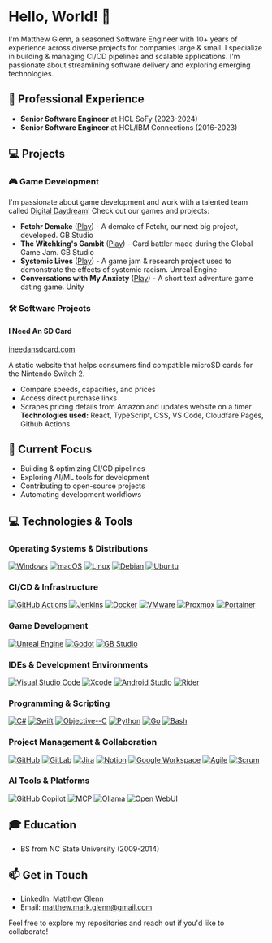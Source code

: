 # Hello, World! 👋

I'm Matthew Glenn, a seasoned Software Engineer with 10+ years of experience across diverse projects for companies large & small. I specialize in building & managing CI/CD pipelines and scalable applications. I'm passionate about streamlining software delivery and exploring emerging technologies.

## 💼 Professional Experience

- **Senior Software Engineer** at HCL SoFy (2023-2024)
- **Senior Software Engineer** at HCL/IBM Connections (2016-2023)

## 💻 Projects

### 🎮 Game Development

I'm passionate about game development and work with a talented team called [Digital Daydream](https://digitaldaydream.itch.io/)! Check out our games and projects:
- **Fetchr Demake** ([Play](https://digitaldaydream.itch.io/fetchr-demake)) - A demake of Fetchr, our next big project, developed. GB Studio
- **The Witchking's Gambit** ([Play](https://digitaldaydream.itch.io/the-witchkings-gambit)) - Card battler made during the Global Game Jam. GB Studio
- **Systemic Lives** ([Play](https://digitaldaydream.itch.io/systemic-lives)) - A game jam & research project used to demonstrate the effects of systemic racism. Unreal Engine
- **Conversations with My Anxiety** ([Play](https://digitaldaydream.itch.io/conversations-with-my-anxiety)) - A short text adventure game dating game. Unity

### 🛠️ Software Projects

#### I Need An SD Card

[ineedansdcard.com](https://ineedansdcard.com/)

A static website that helps consumers find compatible microSD cards for the Nintendo Switch 2.
- Compare speeds, capacities, and prices
- Access direct purchase links
- Scrapes pricing details from Amazon and updates website on a timer
**Technologies used:** React, TypeScript, CSS, VS Code, Cloudfare Pages, Github Actions

## 🎯 Current Focus
- Building & optimizing CI/CD pipelines
- Exploring AI/ML tools for development
- Contributing to open-source projects
- Automating development workflows


## 💻 Technologies & Tools

### Operating Systems & Distributions
[![Windows](https://custom-icon-badges.demolab.com/badge/Windows-0078D6?logo=windows11&logoColor=white)](https://www.microsoft.com/windows)
[![macOS](https://img.shields.io/badge/macOS-000000?logo=apple&logoColor=F0F0F0)](https://www.apple.com/macos)
[![Linux](https://img.shields.io/badge/Linux-FCC624?logo=linux&logoColor=black)](https://www.linux.org)
[![Debian](https://img.shields.io/badge/Debian-A81D33?logo=debian&logoColor=fff)](https://www.debian.org)
[![Ubuntu](https://img.shields.io/badge/Ubuntu-E95420?logo=ubuntu&logoColor=white)](https://ubuntu.com)

### CI/CD & Infrastructure
[![GitHub Actions](https://img.shields.io/badge/GitHub_Actions-2088FF?logo=github-actions&logoColor=white)](https://github.com/features/actions)
[![Jenkins](https://img.shields.io/badge/Jenkins-D24939?logo=jenkins&logoColor=white)](https://www.jenkins.io/)
[![Docker](https://img.shields.io/badge/Docker-2496ED?logo=docker&logoColor=fff)](https://www.docker.com/)
[![VMware](https://img.shields.io/badge/VMware-607078?logo=vmware&logoColor=fff)](https://www.vmware.com/)
[![Proxmox](https://img.shields.io/badge/Proxmox-E57000?logo=proxmox&logoColor=fff)](https://www.proxmox.com/)
[![Portainer](https://img.shields.io/badge/Portainer-13BEF9?logo=portainer&logoColor=fff)](https://www.portainer.io/)

### Game Development
[![Unreal Engine](https://img.shields.io/badge/Unreal%20Engine-%23313131.svg?logo=unrealengine&logoColor=white)](https://www.unrealengine.com/)
[![Godot](https://img.shields.io/badge/Godot-%23FFFFFF.svg?logo=godot-engine)](https://godotengine.org/)
[![GB Studio](https://img.shields.io/badge/GB%20Studio-16a5a4?logo=nintendo&logoColor=white)](https://www.gbstudio.dev/)

### IDEs & Development Environments
[![Visual Studio Code](https://custom-icon-badges.demolab.com/badge/Visual%20Studio%20Code-0078d7.svg?logo=vsc&logoColor=white)](https://code.visualstudio.com/)
[![Xcode](https://img.shields.io/badge/Xcode-007ACC?logo=Xcode&logoColor=white)](https://developer.apple.com/xcode/)
[![Android Studio](https://img.shields.io/badge/Android_Studio-3DDC84?logo=android-studio&logoColor=white)](https://developer.android.com/studio)
[![Rider](https://img.shields.io/badge/Rider-000?logo=rider&logoColor=fff)](https://www.jetbrains.com/rider/)

### Programming & Scripting
[![C#](https://custom-icon-badges.demolab.com/badge/C%23-%23239120.svg?logo=cshrp&logoColor=white)](https://docs.microsoft.com/en-us/dotnet/csharp/)
[![Swift](https://img.shields.io/badge/Swift-F54A2A?logo=swift&logoColor=white)](https://swift.org/)
[![Objective--C](https://img.shields.io/badge/Objective--C-%233A95E3.svg?&logo=apple&logoColor=white)](https://developer.apple.com/library/archive/documentation/Cocoa/Conceptual/ProgrammingWithObjectiveC/Introduction/Introduction.html)
[![Python](https://img.shields.io/badge/Python-3776AB?logo=python&logoColor=fff)](https://www.python.org)
[![Go](https://img.shields.io/badge/Go-%2300ADD8.svg?&logo=go&logoColor=white)](https://golang.org/)
[![Bash](https://img.shields.io/badge/Bash-4EAA25?logo=gnubash&logoColor=fff)](https://www.gnu.org/software/bash/)

### Project Management & Collaboration
[![GitHub](https://img.shields.io/badge/GitHub-%23121011.svg?logo=github&logoColor=white)](https://github.com/MatthewGlenn)
[![GitLab](https://img.shields.io/badge/GitLab-FC6D26?logo=gitlab&logoColor=fff)](https://gitlab.com/)
[![Jira](https://img.shields.io/badge/Jira-0052CC?logo=jira&logoColor=fff)](https://www.atlassian.com/software/jira)
[![Notion](https://img.shields.io/badge/Notion-000?logo=notion&logoColor=fff)](https://www.notion.so/)
[![Google Workspace](https://img.shields.io/badge/Google%20Workspace-4285F4?logo=google&logoColor=white)](https://workspace.google.com/)
[![Agile](https://img.shields.io/badge/Agile-239120?logo=agile&logoColor=white)](https://agilemanifesto.org/)
[![Scrum](https://img.shields.io/badge/Scrum-6DB33F?logo=scrumalliance&logoColor=white)](https://www.scrum.org/)

### AI Tools & Platforms
[![GitHub Copilot](https://img.shields.io/badge/GitHub%20Copilot-000?logo=githubcopilot&logoColor=fff)](https://github.com/features/copilot)
[![MCP](https://img.shields.io/badge/MCP-0078D4?logo=microsoft&logoColor=white)](https://learn.microsoft.com/en-us/semantic-kernel/agents/model-context-protocol)
[![Ollama](https://img.shields.io/badge/Ollama-7A43B6?logo=ollama&logoColor=white)](https://ollama.com/)
[![Open WebUI](https://img.shields.io/badge/Open%20WebUI-3CCF91?logo=openai&logoColor=white)](https://github.com/open-webui/open-webui)

## 🎓 Education
- BS from NC State University (2009-2014)

## 📫 Get in Touch
- LinkedIn: [Matthew Glenn](https://linkedin.com/in/matthewglenn)
- Email: [matthew.mark.glenn@gmail.com](mailto:matthew.mark.glenn@gmail.com)

Feel free to explore my repositories and reach out if you'd like to collaborate!
